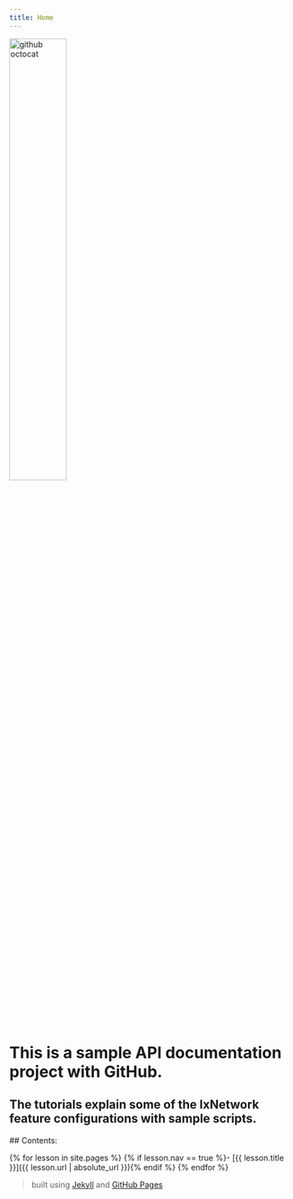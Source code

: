 ```yaml
---
title: Home
---
```


<div> 
    <img src="{{ "/images/ixia.jpg" | absolute_url }}" alt="github octocat" style="width:45%;" >   
</div>

# This is a sample API documentation project with GitHub. 

## The tutorials explain some of the IxNetwork feature configurations with sample scripts.


<div class="toc" markdown="1">
## Contents:

{% for lesson in site.pages %}
{% if lesson.nav == true %}- [{{ lesson.title }}]({{ lesson.url | absolute_url }}){% endif %}
{% endfor %}
</div>



> built using [Jekyll](https://jekyllrb.com/) and [GitHub Pages](https://pages.github.com/)


